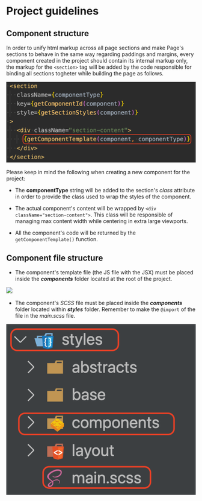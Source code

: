 # Project guidelines

## Component structure

In order to unify html markup across all page sections and make Page's sections to behave in the same way regarding paddings and margins, every component created in the project should contain its internal markup only, the markup for the `<section>` tag will be added by the code responsible for binding all sections togheter while building the page as follows.

![](https://raw.githubusercontent.com/FooCamp/foocamp-empulsa/add-dev-docs/devDocs/img/section-structure.png)

Please keep in mind the following when creating a new component for the project:

* The **componentType** string will be added to the section's *class* attribute in order to provide the class used to wrap the styles of the component.

* The actual component's content will be wrapped by `<div className="section-content">`. This class will be responsible of managing max content width while centering in extra large viewports.

* All the component's code will be returned by the `getComponentTemplate()` function.

## Component file structure

* The component's template file (the JS file with the JSX) must be placed inside the **_components_** folder located at the root of the project.

![](/add-dev-docs/devDocs/img/component-template-file.png?raw=true)

* The component's *SCSS* file must be placed inside the **_components_** folder located within **_styles_** folder. Remember to make the `@import` of the file in the *main.scss* file.

![](https://raw.githubusercontent.com/FooCamp/foocamp-empulsa/add-dev-docs/devDocs/img/component-sass-file.png)
